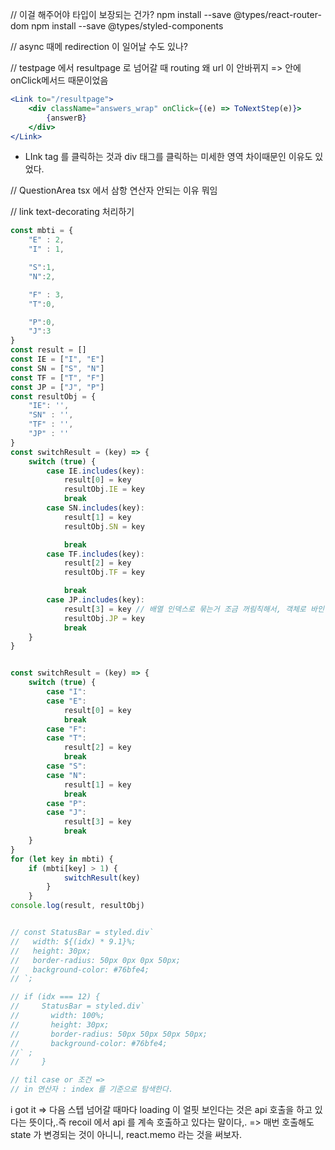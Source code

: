 // 이걸 해주어야 타입이 보장되는 건가? npm install --save @types/react-router-dom npm install --save @types/styled-components

// async 때메 redirection 이 일어날 수도 있나?

// testpage 에서 resultpage 로 넘어갈 때 routing 왜 url 이 안바뀌지 => 안에 onClick메서드 때문이었음
```jsx
<Link to="/resultpage">
    <div className="answers_wrap" onClick={(e) => ToNextStep(e)}>
        {answerB}
    </div>
</Link>
```
+ LInk tag 를 클릭하는 것과 div 태그를 클릭하는 미세한 영역 차이때문인 이유도 있었다.



// QuestionArea tsx 에서 삼항 연산자 안되는 이유 뭐임

// link text-decorating 처리하기

```typescript
const mbti = {
    "E" : 2,
    "I" : 1,

    "S":1,
    "N":2,

    "F" : 3,
    "T":0,

    "P":0,
    "J":3
}
const result = []
const IE = ["I", "E"]
const SN = ["S", "N"]
const TF = ["T", "F"]
const JP = ["J", "P"]
const resultObj = {
    "IE": '',
    "SN" : '',
    "TF" : '',
    "JP" : ''
}
const switchResult = (key) => {
    switch (true) {
        case IE.includes(key):
            result[0] = key
            resultObj.IE = key
            break
        case SN.includes(key):
            result[1] = key
            resultObj.SN = key

            break
        case TF.includes(key):
            result[2] = key
            resultObj.TF = key

            break
        case JP.includes(key):
            result[3] = key // 배열 인덱스로 묶는거 조금 꺼림칙해서, 객체로 바인딩 하는 건 어떨지.
            resultObj.JP = key
            break
    }
}


const switchResult = (key) => {
    switch (true) {
        case "I":
        case "E":
            result[0] = key
            break
        case "F":
        case "T":
            result[2] = key
            break
        case "S":
        case "N":
            result[1] = key
            break
        case "P":
        case "J":
            result[3] = key
            break
    }
}
for (let key in mbti) {
    if (mbti[key] > 1) {
            switchResult(key)
        }
    }
console.log(result, resultObj)


// const StatusBar = styled.div`
//   width: ${(idx) * 9.1}%;
//   height: 30px;
//   border-radius: 50px 0px 0px 50px;
//   background-color: #76bfe4;
// `;

// if (idx === 12) {
//     StatusBar = styled.div`
//       width: 100%;
//       height: 30px;
//       border-radius: 50px 50px 50px 50px;
//       background-color: #76bfe4;
//` ;
//     }

// til case or 조건 =>
// in 연산자 : index 를 기준으로 탐색한다.

```
i got it => 다음 스텝 넘어갈 때마다 loading 이 얼핏 보인다는 것은 api 호출을 하고 있다는 뜻이다,.즉 recoil 에서 api 를 계속 호출하고 있다는 말이다,.
=> 매번 호출해도 state 가 변경되는 것이 아니니, react.memo 라는 것을 써보자. 
